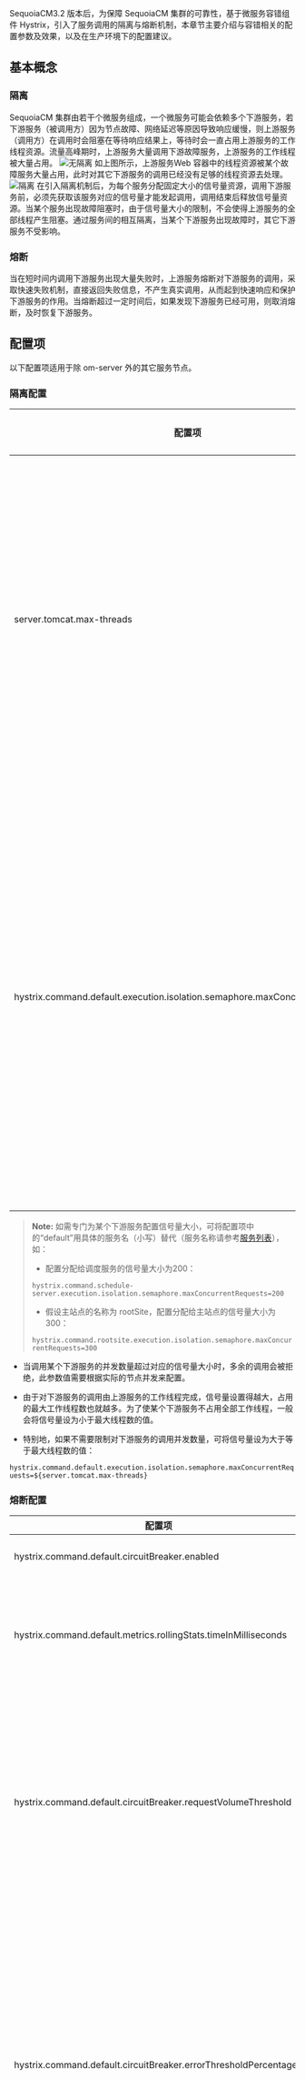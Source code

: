 SequoiaCM3.2 版本后，为保障 SequoiaCM 集群的可靠性，基于微服务容错组件 Hystrix，引入了服务调用的隔离与熔断机制，本章节主要介绍与容错相关的配置参数及效果，以及在生产环境下的配置建议。

## 基本概念 ##

### 隔离 ###

SequoiaCM 集群由若干个微服务组成，一个微服务可能会依赖多个下游服务，若下游服务（被调用方）因为节点故障、网络延迟等原因导致响应缓慢，则上游服务（调用方）在调用时会阻塞在等待响应结果上，等待时会一直占用上游服务的工作线程资源。流量高峰期时，上游服务大量调用下游故障服务，上游服务的工作线程被大量占用。
![无隔离][reliability_no_isolate]
如上图所示，上游服务Web 容器中的线程资源被某个故障服务大量占用，此时对其它下游服务的调用已经没有足够的线程资源去处理。
![隔离][reliability_isolate]
在引入隔离机制后，为每个服务分配固定大小的信号量资源，调用下游服务前，必须先获取该服务对应的信号量才能发起调用，调用结束后释放信号量资源。当某个服务出现故障阻塞时，由于信号量大小的限制，不会使得上游服务的全部线程产生阻塞。通过服务间的相互隔离，当某个下游服务出现故障时，其它下游服务不受影响。

### 熔断 ###

当在短时间内调用下游服务出现大量失败时，上游服务熔断对下游服务的调用，采取快速失败机制，直接返回失败信息，不产生真实调用，从而起到快速响应和保护下游服务的作用。当熔断超过一定时间后，如果发现下游服务已经可用，则取消熔断，及时恢复下游服务。

## 配置项 ##

以下配置项适用于除 om-server 外的其它服务节点。

### 隔离配置 ###

| **配置项**                                                   | **默认值** | **说明**                                                     |
| ------------------------------------------------------------ | ---------- | ------------------------------------------------------------ |
| server.tomcat.max-threads                                    | 400        | 配置tomcat的最大线程数，此配置决定了当前节点的最大并发处理能力。当并发请求超过该值时，多余的请求会进入队列等待，直到有空闲线程再处理。 |
| hystrix.command.default.execution.isolation.semaphore.maxConcurrentRequests | -        | 配置分配给单个下游服务的信号量资源。调用下游服务前，会先获取信号量，调用结束后归还信号量，如获取不到，则调用会被拒绝。此配置限制了调用某个下游服务的最大并发数量，默认不做限制。 |

> **Note:** 
> 如需专门为某个下游服务配置信号量大小，可将配置项中的“default”用具体的服务名（小写）替代（服务名称请参考[服务列表][service_list]），如： 
>
> - 配置分配给调度服务的信号量大小为200：
>
> `hystrix.command.schedule-server.execution.isolation.semaphore.maxConcurrentRequests=200` 
>
> - 假设主站点的名称为 rootSite，配置分配给主站点的信号量大小为300：
>
> `hystrix.command.rootsite.execution.isolation.semaphore.maxConcurrentRequests=300`  

- 当调用某个下游服务的并发数量超过对应的信号量大小时，多余的调用会被拒绝，此参数值需要根据实际的节点并发来配置。

- 由于对下游服务的调用由上游服务的工作线程完成，信号量设置得越大，占用的最大工作线程数也就越多。为了使某个下游服务不占用全部工作线程，一般会将信号量设为小于最大线程数的值。

- 特别地，如果不需要限制对下游服务的调用并发数量，可将信号量设为大于等于最大线程数的值：

`hystrix.command.default.execution.isolation.semaphore.maxConcurrentRequests=${server.tomcat.max-threads}`

### 熔断配置 ###

| **配置项**                                                   | **默认值** | **说明**                                                     |
| ------------------------------------------------------------ | ---------- | ------------------------------------------------------------ |
| hystrix.command.default.circuitBreaker.enabled               | true       | 是否开启熔断保护。                                           |
| hystrix.command.default.metrics.rollingStats.timeInMilliseconds               | 10000       | 熔断统计的时间窗口，默认为10秒，单位：ms。|
| hystrix.command.default.circuitBreaker.requestVolumeThreshold | 20         | 熔断计算的最小样本数，只有在时间窗口（10s）内，调用某个服务的数量达到了该值，才会进行熔断判断。 |
| hystrix.command.default.circuitBreaker.errorThresholdPercentage | 50         | 触发熔断的失败率，当在时间窗口内调用某个服务的数量达到样本数，且失败率大于等于50%时，熔断器打开，后续对该服务的调用直接返回失败。 |
| hystrix.command.default.circuitBreaker.sleepWindowInMilliseconds | 5000       | 熔断器休眠窗口，当触发熔断一段时间后，尝试放行一个调用请求，根据该请求是否成功，来决定是继续熔断还是恢复正常，单位：ms。 |

  **以上配置的效果是：**若在10s内调用某个服务达到了20次，并且有一半的请求失败（出现网络异常，如请求超时），则熔断对该服务的调用，熔断期间对该服务的调用会直接返回失败。触发熔断5s后，尝试放行一个调用请求，若本次请求成功，则取消熔断，否则继续熔断并等待下一个5s后继续检查。  

跟隔离类似，如需为某个下游服务单独设置隔离策略，可将配置项中的 “default” 换成具体的服务名（服务名称请参考[服务列表][service_list]）。



### 超时配置 ###

| **配置项**                      | **默认值** | **说明**                                             |
| ------------------------------- | ---------- | ---------------------------------------------------- |
| ribbon.ConnectTimeout           | 10000      | 配置调用下游服务时，与下游服务的连接超时，单位：ms。 |
| ribbon.ReadTimeout              | 30000      | 配置调用下游服务时的读超时，单位：ms。               |
| ribbon.MaxAutoRetries           | 0          | 调用下游服务失败时，对同一个节点的重试次数。         |
| ribbon.MaxAutoRetriesNextServer | 2          | 调用下游服务失败时，切换重试节点的个数。             |



### 其它配置 ###

| **配置项**          | **默认值** | **说明**                                                     |
| ------------------- | ---------- | ------------------------------------------------------------ |
| scm.hystrix.enabled | true       | 是否开启熔断与隔离能力，将此配置设为 false 后，该节点的熔断与隔离能力将失效，所有 hystrix 开头的配置项将不起作用。网关服务暂不支持关闭该功能。 |


## 生产环境配置建议 ##

假设当前服务在同一个 zone 中共有两个节点，整个系统的最大并发压力为800，则单个节点理论负载的并发为 800/2 = 400，此服务节点的隔离配置建议设置为：

``` 
hystrix.command.default.execution.isolation.semaphore.maxConcurrentRequests=400
## 配置分配给单个下游服务信号量资源为当前节点的所负载的理论并发数：400。

server.tomcat.max-threads=500
## 将最大线程数设为比理论负载并发数多25%。

hystrix.command.主站点名.execution.isolation.semaphore.maxConcurrentRequests=450
## 设置分配给主站点的信号量大小为450（大于理论负载并发数，小于最大线程数）
```

其它配置建议参考默认值。

## 附录 ##
### 服务列表 ###

| **服务类型**                      | **服务名称** |
| ------------------------------- | ---------- |
| 内容管理服务                      | 站点名称，如：rootsite      | 
| 配置服务                         | config-server            |
| 调度服务                         | schedule-server          |
| 注册中心                         | service-center           |
| 网关服务                         | gateway                  |
| 认证服务                         | auth-server              |
| 监控服务                         | admin-server             |
| 消息队列服务                      | mq-server                |
| 全文检索服务                      | fulltext-server          |
| S3 服务                         | 部署 s3 服务时自定义的服务名称 |


[reliability_no_isolate]:Maintainance/Node_Config/reliability_no_isolate.png
[reliability_isolate]:Maintainance/Node_Config/reliability_isolate.png
[service_list]:Maintainance/Node_Config/reliability_config.md#服务列表